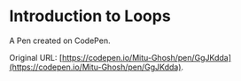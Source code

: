 # Introduction to Loops

A Pen created on CodePen.

Original URL: [https://codepen.io/Mitu-Ghosh/pen/GgJKdda](https://codepen.io/Mitu-Ghosh/pen/GgJKdda).

